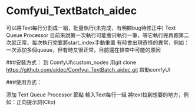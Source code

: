 # Comfyui_TextBatch_aidec
可以將Text每行分割成一組，批量執行(未完成，有明顯bug待修正中)
Text Queue Processor
目前來說第一次執行可能會只執行一筆，等它執行完再跑第二次就正常，每次執行完要將start_index手動重置
有時會出現奇怪的異常，例如：一次添加多個queue，但有時又很正常，目前還在排查中可能的原因

###安裝方式：
到 ComfyUI\custom_nodes
用git clone https://github.com/aidec/Comfyui_TextBatch_aidec.git
啟動comfyUI

###使用方式：

添加 Text Queue Processor 節點
輸入Text每行一組
將text拉到想要的地方，例如：正向提示詞(Clip)

